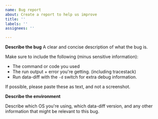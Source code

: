 ```yaml
---
name: Bug report
about: Create a report to help us improve
title: ''
labels: ''
assignees: ''

---
```


**Describe the bug**
A clear and concise description of what the bug is.

Make sure to include the following (minus sensitive information):
- The command or code you used
- The run output + error you're getting. (including tracestack)
- Run data-diff with the `-d` switch for extra debug information.

If possible, please paste these as text, and not a screenshot.

**Describe the environment**

Describe which OS you're using, which data-diff version, and any other information that might be relevant to this bug.
